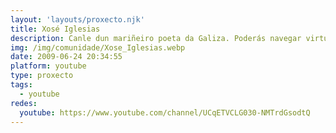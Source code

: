 ```yaml
---
layout: 'layouts/proxecto.njk'
title: Xosé Iglesias
description: Canle dun mariñeiro poeta da Galiza. Poderás navegar virtualmente no lombo do meu Levitán, un vello llaut recuperado que xa conta cuns 40 anos de antiguedade. Saber doutros poetas, narradores, músicos.. Xente da cultura e tamén a historia de persoeiros descoñecidos da Costa da Morte. Videopoemas mariños e moito, moito mar!
img: /img/comunidade/Xose_Iglesias.webp
date: 2009-06-24 20:34:55
platform: youtube
type: proxecto
tags:
  - youtube
redes:
  youtube: https://www.youtube.com/channel/UCqETVCLG030-NMTrdGsodtQ
---
```


